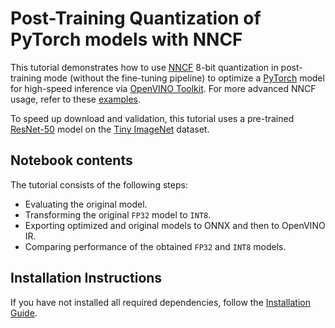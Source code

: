 # Post-Training Quantization of PyTorch models with NNCF

This tutorial demonstrates how to use [NNCF](https://github.com/openvinotoolkit/nncf) 8-bit quantization in
post-training mode (without the fine-tuning pipeline) to optimize a [PyTorch](https://pytorch.org/) model
for high-speed inference via [OpenVINO Toolkit](https://docs.openvino.ai/). For more advanced NNCF
usage, refer to these [examples](https://github.com/openvinotoolkit/nncf/tree/develop/examples).

To speed up download and validation, this tutorial uses a pre-trained [ResNet-50](https://arxiv.org/abs/1512.03385)
model on the [Tiny ImageNet](http://cs231n.stanford.edu/reports/2015/pdfs/leonyao_final.pdf) dataset.

## Notebook contents

The tutorial consists of the following steps:

* Evaluating the original model.
* Transforming the original `FP32` model to `INT8`.
* Exporting optimized and original models to ONNX and then to OpenVINO IR.
* Comparing performance of the obtained `FP32` and `INT8` models.

## Installation Instructions

If you have not installed all required dependencies, follow the [Installation Guide](../../README.md).
